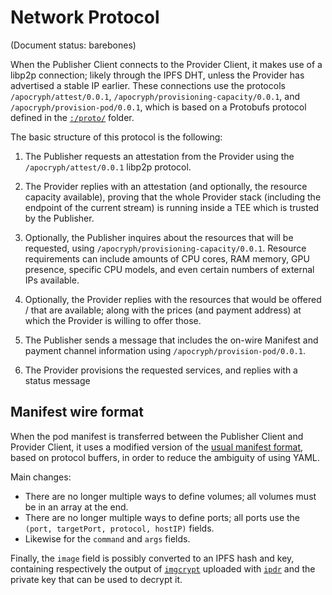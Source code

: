 # Network Protocol

(Document status: barebones)

When the Publisher Client connects to the Provider Client, it makes use of a libp2p connection; likely through the IPFS DHT, unless the Provider has advertised a stable IP earlier. These connections use the protocols `/apocryph/attest/0.0.1`, `/apocryph/provisioning-capacity/0.0.1`, and `/apocryph/provision-pod/0.0.1`, which is based on a Protobufs protocol defined in the [`:/proto/`](../proto) folder.

The basic structure of this protocol is the following:

1. The Publisher requests an attestation from the Provider using the `/apocryph/attest/0.0.1` libp2p protocol.
2. The Provider replies with an attestation (and optionally, the resource capacity available), proving that the whole Provider stack (including the endpoint of the current stream) is running inside a TEE which is trusted by the Publisher.

3. Optionally, the Publisher inquires about the resources that will be requested, using  `/apocryph/provisioning-capacity/0.0.1`. Resource requirements can include amounts of CPU cores, RAM memory, GPU presence, specific CPU models, and even certain numbers of external IPs available.
4. Optionally, the Provider replies with the resources that would be offered / that are available; along with the prices (and payment address) at which the Provider is willing to offer those.

5. The Publisher sends a message that includes the on-wire Manifest and payment channel information using `/apocryph/provision-pod/0.0.1`.
6. The Provider provisions the requested services, and replies with a status message

## Manifest wire format

When the pod manifest is transferred between the Publisher Client and Provider Client, it uses a modified version of the [usual manifest format](MANIFEST.md), based on protocol buffers, in order to reduce the ambiguity of using YAML.

Main changes:
* There are no longer multiple ways to define volumes; all volumes must be in an array at the end.
* There are no longer multiple ways to define ports; all ports use the `(port, targetPort, protocol, hostIP)` fields.
* Likewise for the `command` and `args` fields.
<!--* The wire format includes fields for pricing copied from the [registry data](REGISTRY.md).-->

Finally, the `image` field is possibly converted to an IPFS hash and key, containing respectively the output of [`imgcrypt`](https://github.com/containerd/imgcrypt) uploaded with [`ipdr`](https://github.com/ipdr/ipdr) and the private key that can be used to decrypt it.
